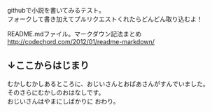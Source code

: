 githubで小説を書いてみるテスト。  
フォークして書き加えてプルリクエストくれたらどんどん取り込むよ！
  
README.mdファイル。マークダウン記法まとめ  
<http://codechord.com/2012/01/readme-markdown/>

↓ここからはじまり  
---
むかしむかしあるところに、おじいさんとおばあさんがすんでいました。  
そのさらにむかしのおはなしです。  
おじいさんはやまにしばかりに
おわり。  
